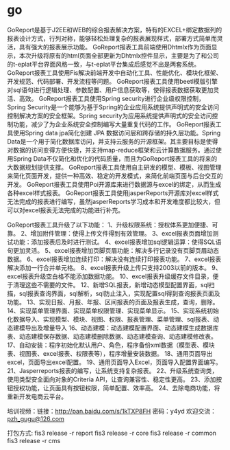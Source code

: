 # go
   GoReport是基于J2EE和WEB的综合报表解决方案，特有的EXCEL+绑定数据列的报表设计方式，行列对称，能够轻松处理复杂的报表展现样式，部署方式简单而灵活，具有强大的报表展示功能。
   GoReport报表工具前端使用Dhtmlx作为页面显示，本次升级将原有的html页面全部更新为Dhtmlx控件显示，主要是为了和公司的t-eplat平台界面风格一致，与t-eplat平台集成后感觉不出是两套系统。
   GoReport报表工具使用Fis解决前端开发中自动化工具、性能优化、模块化框架、开发规范、代码部署、开发流程等问题。
   GoReport报表工具使用beetl模版引擎对sql语句进行逻辑处理、参数配置、用户信息获取等，使得报表数据获取更加灵活、高效。
   GoReport报表工具使用Spring security进行企业级权限控制，Spring Security是一个能够为基于Spring的企业应用系统提供声明式的安全访问控制解决方案的安全框架。Spring security为应用系统提供声明式的安全访问控制功能，减少了为企业系统安全控制编写大量重复代码的工作。
   GoReport报表工具使用Spring data jpa简化创建 JPA 数据访问层和跨存储的持久层功能。Spring Data是一个用于简化数据库访问，并支持云服务的开源框架。其主要目标是使得对数据的访问变得方便快捷，并支持map-reduce框架和云计算数据服务。通过使用Spring Data不仅简化和优化的代码质量，而且为GoReport报表工具的将来的大数据规划提供支撑。
   GoReport报表工具使用自主研发的模型、模板、视图管理来简化页面开发，提供一种高效、稳定的开发模式，来简化前端页面与后台交互的开发。
   GoReport报表工具使用Poi开源库来进行数据源与excel的绑定，从而生成各种excel样式报表。
   GoReport报表工具使用jasperReports开源库对excel样式无法完成的报表进行编写，虽然jasperReports学习成本和开发难度都比较大，但可以对excel报表无法完成的功能进行补充。


GoReport报表工具升级了以下功能：
1、升级权限系统：授权体系更加便捷、可靠。
2、增加附件管理：使得上传文件得到有效管理。
3、excel报表页面增加测试功能：添加报表后及时进行测试。
4、excel报表增加sql逻辑运算：使得SQL语句更加灵活。
5、excel报表增加页脚页眉功能：解决多行记录没有页脚页眉动态数据。
6、excel报表增加连续打印：解决没有连续打印报表功能。
7、excel报表解决添加一行合并单元格。
8、excel报表升级上传只支持2003以前的版本。
9、excel报表升级空白格不能添加数据功能。
10、excel报表升级缓存文件目录，便于清理这些不需要的文件。
12、新增SQL报表，新增动态模型配置界面，sql扫描，sql报表查询界面，sql解析，sql防止注入，实现配置sql得到查询报表页面及功能。
13、实现日报、月报、年报、区间报表的页面及报表生成，查询，删除。
14、实现菜单管理界面、实现菜单权限管理、实现菜单显示。
15、实现系统初始化数据导入、实现模型、模块、视图、权限、报表管理、菜单管理、sql报表、动态建模导出及增量导入
16、动态建模：动态建模配置界面、动态建模生成数据库表、动态建模保存数据、动态建模删除数据、动态建模查询、动态建模修改表。
17、自动安装：程序初始化默认用户、角色，程序备份xml数据（模型表、模块表、视图表、excel报表、权限表等），程序增量安装数据。
18、通用页面导出excel，页面导出excel配置。
19、通用页面导入Excel，页面导入配置界面编写。 
21、Jasperreports报表的编写，让系统支持复杂报表。
22、升级系统查询类，使用类型安全面向对象的Criteria API，让查询兼容性、稳定性更高。
23、添加按钮授权功能，让页面具有按钮权限，简单配置、效率高。
24、去除电商功能，将重新开发电商云平台。

培训视频：链接：http://pan.baidu.com/s/1kTXP8FH 密码：y4yd
欢迎交流：pzh_gugu@126.com

打包方式:
fis3 release -r report
fis3 release -r core
fis3 release -r common
fis3 release -r cms  